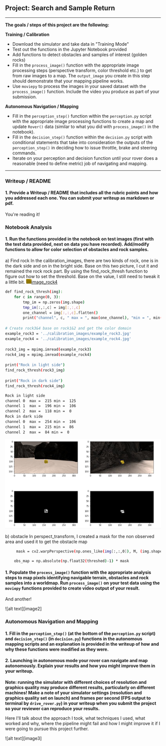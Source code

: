 ## Project: Search and Sample Return
---
**The goals / steps of this project are the following:**  

**Training / Calibration**  

* Download the simulator and take data in "Training Mode"
* Test out the functions in the Jupyter Notebook provided
* Add functions to detect obstacles and samples of interest (golden rocks)
* Fill in the `process_image()` function with the appropriate image processing steps (perspective transform, color threshold etc.) to get from raw images to a map.  The `output_image` you create in this step should demonstrate that your mapping pipeline works.
* Use `moviepy` to process the images in your saved dataset with the `process_image()` function.  Include the video you produce as part of your submission.

**Autonomous Navigation / Mapping**

* Fill in the `perception_step()` function within the `perception.py` script with the appropriate image processing functions to create a map and update `Rover()` data (similar to what you did with `process_image()` in the notebook). 
* Fill in the `decision_step()` function within the `decision.py` script with conditional statements that take into consideration the outputs of the `perception_step()` in deciding how to issue throttle, brake and steering commands. 
* Iterate on your perception and decision function until your rover does a reasonable (need to define metric) job of navigating and mapping.  

[//]: # (Image References)
[image_grad]: ./calibration_images/example_grid1.jpg
[image_rock1]: ./calibration_images/example_rock1.jpg
[image_rock2]: ./calibration_images/example_rock2.jpg
[image_rock3]: ./calibration_images/example_rock3.jpg
[image_rock4]: ./calibration_images/example_rock4.jpg
[image_find]: ./misc/Find_rock.jpg

---
### Writeup / README

#### 1. Provide a Writeup / README that includes all the rubric points and how you addressed each one.  You can submit your writeup as markdown or pdf.  

You're reading it!

### Notebook Analysis
#### 1. Run the functions provided in the notebook on test images (first with the test data provided, next on data you have recorded). Add/modify functions to allow for color selection of obstacles and rock samples.
a) Find rock
    In the calibration_images, there are two kinds of rock, one is in the dark side and on in the bright side.
Base on this two picture, I cut it and remained the rock rock part. By using the find_rock_thresh function to figure out 
how to set the threshold. Base on the value, I still need to tweak it a little bit. 
![alt text][image_rock3][image_rock4]

```sh
def find_rock_thresh(img):
    for c in range(0, 3): 
        tmp_im = np.zeros(img.shape) 
        tmp_im[:,:,c] = img[:,:,c] 
        one_channel = img[:,:,c].flatten() 
        print("channel", c, " max = ", max(one_channel), "min = ", min(one_channel))

# Create rock3&4 base on rock1&2 and get the color domain
example_rock3 = '../calibration_images/example_rock3.jpg'
example_rock4 = '../calibration_images/example_rock4.jpg'
    
rock3_img = mpimg.imread(example_rock3)
rock4_img = mpimg.imread(example_rock4)

print("Rock in light side")
find_rock_thresh(rock3_img)

print("Rock in dark side")
find_rock_thresh(rock4_img)
```
```sh
Rock in light side
channel 0  max =  215 min =  125
channel 1  max =  196 min =  106
channel 2  max =  118 min =  0
Rock in dark side
channel 0  max =  254 min =  106
channel 1  max =  215 min =  86
channel 2  max =  84 min =  0
```
![alt text][image_find]

b) obstacle
In perspect_transform, I created a mask for the non observed area and used it to get the obstacle map
```sh  
     mask = cv2.warpPerspective(np.ones_like(img[:,:,0]), M, (img.shape[1], img.shape[0]))# keep same size as input image
```
```sh 
    obs_map = np.absolute(np.float32(threshed)-1) * mask
```
#### 1. Populate the `process_image()` function with the appropriate analysis steps to map pixels identifying navigable terrain, obstacles and rock samples into a worldmap.  Run `process_image()` on your test data using the `moviepy` functions provided to create video output of your result. 
And another! 

![alt text][image2]
### Autonomous Navigation and Mapping

#### 1. Fill in the `perception_step()` (at the bottom of the `perception.py` script) and `decision_step()` (in `decision.py`) functions in the autonomous mapping scripts and an explanation is provided in the writeup of how and why these functions were modified as they were.


#### 2. Launching in autonomous mode your rover can navigate and map autonomously.  Explain your results and how you might improve them in your writeup.  

**Note: running the simulator with different choices of resolution and graphics quality may produce different results, particularly on different machines!  Make a note of your simulator settings (resolution and graphics quality set on launch) and frames per second (FPS output to terminal by `drive_rover.py`) in your writeup when you submit the project so your reviewer can reproduce your results.**

Here I'll talk about the approach I took, what techniques I used, what worked and why, where the pipeline might fail and how I might improve it if I were going to pursue this project further.  



![alt text][image3]


